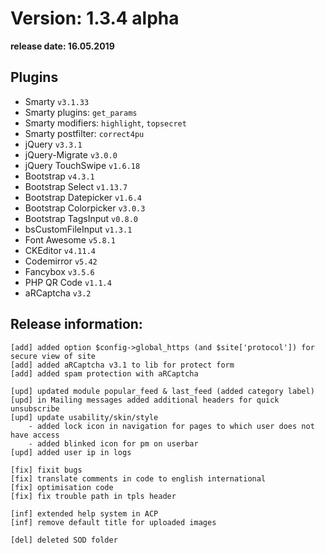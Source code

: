 Version: 1.3.4 alpha
========================
**release date:	16.05.2019**

Plugins
-------
- Smarty                `v3.1.33`
- Smarty plugins:       `get_params`
- Smarty modifiers:     `highlight`, `topsecret`
- Smarty postfilter:    `correct4pu`
- jQuery                `v3.3.1`
- jQuery-Migrate        `v3.0.0`
- jQuery TouchSwipe     `v1.6.18`
- Bootstrap             `v4.3.1`
- Bootstrap Select      `v1.13.7`
- Bootstrap Datepicker  `v1.6.4`
- Bootstrap Colorpicker `v3.0.3`
- Bootstrap TagsInput   `v0.8.0`
- bsCustomFileInput     `v1.3.1`
- Font Awesome          `v5.8.1`
- CKEditor              `v4.11.4`
- Codemirror            `v5.42`
- Fancybox	        `v3.5.6`
- PHP QR Code           `v1.1.4`
- aRCaptcha             `v3.2`


Release information:
-------------
	[add] added option $config->global_https (and $site['protocol']) for secure view of site
	[add] added aRCaptcha v3.1 to lib for protect form
	[add] added spam protection with aRCaptcha
	
	[upd] updated module popular_feed & last_feed (added category label)
	[upd] in Mailing messages added additional headers for quick unsubscribe
	[upd] update usability/skin/style
		- added lock icon in navigation for pages to which user does not have access
		- added blinked icon for pm on userbar
	[upd] added user ip in logs
	
	[fix] fixit bugs
	[fix] translate comments in code to english international
	[fix] optimisation code
	[fix] fix trouble path in tpls header
	
	[inf] extended help system in ACP
	[inf] remove default title for uploaded images
	
	[del] deleted SOD folder